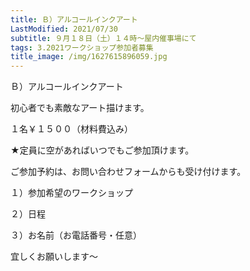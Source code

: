 ```yaml
---
title: Ｂ）アルコールインクアート
LastModified: 2021/07/30
subtitle: ９月１８日（土）１４時～屋内催事場にて
tags: 3.2021ワークショップ参加者募集
title_image: /img/1627615896059.jpg
---
```

Ｂ）アルコールインクアート

初心者でも素敵なアート描けます。

１名￥１５００（材料費込み）

★定員に空があればいつでもご参加頂けます。

ご参加予約は、お問い合わせフォームからも受け付けます。

１）参加希望のワークショップ

２）日程

３）お名前（お電話番号・任意）

宜しくお願いします～